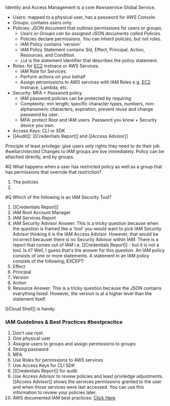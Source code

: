 Identity and Access Management is a core #awsservice  Global Service.

* Users: mapped to a physical user, has a password for AWS Console.
* Groups: contains users only.
* Policies: JSON document that outlines permissions for users or groups.
	* *Users or Groups can be assigned JSON documents called Policies.*
	* Policies declare permissions. You can inherit policies, but not roles.
	* IAM Policy contains 'version'
	* IAM Policy Statement contains Sid, Effect, Principal, Action, Resources, and Condition.
	* `sid` is the statement identifier that describes the policy statement.
* Roles: for [EC2](EC2.md) instnace or AWS Services.
	* IAM Role for Services:
	* Perform actions on your behalf 
	* Assign persmissions to AWS services with IAM Roles e.g. [EC2](EC2.md) Instnace, Lambda, etc.
* Security: MFA + Password policy.
	* IAM password policies can be protected by requiring
	* Complexity: min length, specific character types, numbers, non-alphanumeric characters, expiration, prevent reuse and change password by user.
	* MFA: protect Root and IAM users. Password you know + Security device you own.
* Access Keys: CLI or SDK
* [[Audit]]: [[Credentials Report]] and [[Access Advisor]] 

Principle of least privilege: give users only rights they need to do their job. #wellarchitected
Changes to IAM groups are live immediately. Policy can be attached directly, and by groups.



#Q What happens when a user has restricted policy as well as a group that has permissions that override that restriction?
1. The policies
2.
#Q  Which of the following is an IAM Security Tool?
1. [[Credentials Report]]
2. IAM Root Account Manager
3. IAM Services Report
4. IAM Security Advisor
Answer: This is a tricky question because when the question is framed like a 'tool' you would want to pick IAM Securtiy Advisor thinking it is the IAM Access Advisor. However, that would be incorrect becauser there is no Security Advisor within IAM. There is a report that comes out of IAM i.e. [[Credentials Report]] - but it is not a tool. Is it? Well, I guess that's the answer for this question.
An IAM policy consists of one or more statements. A statement in an IAM policy consists of the following, EXCEPT:
1. Effect
2. Principal
3. Version
4. Action
5. Resource
Answer: This is a tricky question because the JSON contains everything listed. However, the version is at a higher level than the statement itself.


[[Cloud Shell]] is handy.


### IAM Guidelines & Best Practices #bestpractice
1. Don't use root.
2. One physical user 
3. Assigne users to groups and assign permissions to groups
4. Strong password
5. MFA
6. Use Roles for permissions to AWS services
7. Use Access Keys for CLI SDK
8. [[Credentials Report]] for audit.
9. Use Access Advisor to review policies and least priviledge adjustments. [[Access Advisor]] shows the services permissions granted to the user and when those services were last accessed. You can use this information to review your policies later.
10. AWS documented IAM best practices: [Click Here](https://docs.aws.amazon.com/IAM/latest/UserGuide/best-practices.html)